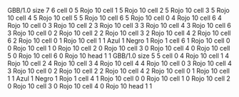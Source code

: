 <gs-board> GBB/1.0
size 7 6
cell 0 5 Rojo 10 
cell 1 5 Rojo 10 
cell 2 5 Rojo 10 
cell 3 5 Rojo 10 
cell 4 5 Rojo 10 
cell 5 5 Rojo 10 
cell 6 5 Rojo 10 
cell 0 4 Rojo 10 
cell 6 4 Rojo 10 
cell 0 3 Rojo 10 
cell 2 3 Rojo 10 
cell 3 3 Rojo 10 
cell 4 3 Rojo 10 
cell 6 3 Rojo 10 
cell 0 2 Rojo 10 
cell 2 2 Rojo 10 
cell 3 2 Rojo 10 
cell 4 2 Rojo 10 
cell 6 2 Rojo 10 
cell 0 1 Rojo 10 
cell 1 1 Azul 1 Negro 1 Rojo 1 
cell 6 1 Rojo 10 
cell 0 0 Rojo 10 
cell 1 0 Rojo 10 
cell 2 0 Rojo 10 
cell 3 0 Rojo 10 
cell 4 0 Rojo 10 
cell 5 0 Rojo 10 
cell 6 0 Rojo 10 
head 1 1
 </gs-board>
<gs-board> GBB/1.0
size 5 5
cell 0 4 Rojo 10 
cell 1 4 Rojo 10 
cell 2 4 Rojo 10 
cell 3 4 Rojo 10 
cell 4 4 Rojo 10 
cell 0 3 Rojo 10 
cell 4 3 Rojo 10 
cell 0 2 Rojo 10 
cell 2 2 Rojo 10 
cell 4 2 Rojo 10 
cell 0 1 Rojo 10 
cell 1 1 Azul 1 Negro 1 Rojo 1 
cell 4 1 Rojo 10 
cell 0 0 Rojo 10 
cell 1 0 Rojo 10 
cell 2 0 Rojo 10 
cell 3 0 Rojo 10 
cell 4 0 Rojo 10 
head 1 1
 </gs-board>